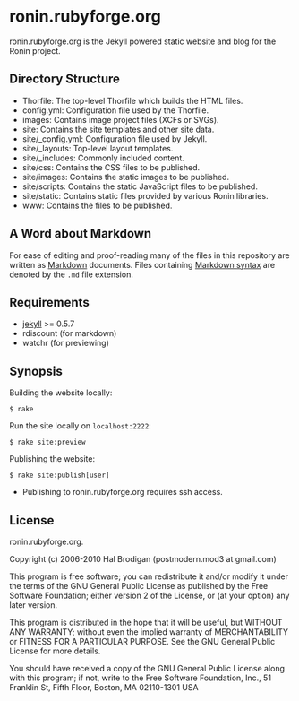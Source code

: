 ronin.rubyforge.org
===================

ronin.rubyforge.org is the Jekyll powered static website and blog for the
Ronin project.

Directory Structure
-------------------

* Thorfile: The top-level Thorfile which builds the HTML files.
* config.yml: Configuration file used by the Thorfile.
* images: Contains image project files (XCFs or SVGs).
* site: Contains the site templates and other site data.
* site/_config.yml: Configuration file used by Jekyll.
* site/_layouts: Top-level layout templates.
* site/_includes: Commonly included content.
* site/css: Contains the CSS files to be published.
* site/images: Contains the static images to be published.
* site/scripts: Contains the static JavaScript files to be published.
* site/static: Contains static files provided by various Ronin libraries.
* www: Contains the files to be published.

A Word about Markdown
---------------------

For ease of editing and proof-reading many of the files in this repository
are written as [Markdown](http://en.wikipedia.org/wiki/Markdown) documents.
Files containing [Markdown syntax](http://en.wikipedia.org/wiki/Markdown#Syntax_examples)
are denoted by the `.md` file extension.

Requirements
------------

* [jekyll](http://github.com/mojombo/jekyll) >= 0.5.7
* rdiscount (for markdown)
* watchr (for previewing)

Synopsis
--------

Building the website locally:

    $ rake

Run the site locally on `localhost:2222`:

    $ rake site:preview

Publishing the website:

    $ rake site:publish[user]

* Publishing to ronin.rubyforge.org requires ssh access.

License
-------

ronin.rubyforge.org.

Copyright (c) 2006-2010 Hal Brodigan (postmodern.mod3 at gmail.com)

This program is free software; you can redistribute it and/or modify
it under the terms of the GNU General Public License as published by
the Free Software Foundation; either version 2 of the License, or
(at your option) any later version.

This program is distributed in the hope that it will be useful,
but WITHOUT ANY WARRANTY; without even the implied warranty of
MERCHANTABILITY or FITNESS FOR A PARTICULAR PURPOSE.  See the
GNU General Public License for more details.

You should have received a copy of the GNU General Public License
along with this program; if not, write to the Free Software
Foundation, Inc., 51 Franklin St, Fifth Floor, Boston, MA  02110-1301  USA
